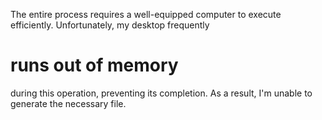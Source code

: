 The entire process requires a well-equipped computer to execute efficiently. Unfortunately, my desktop frequently 
# runs out of memory 
during this operation, preventing its completion. As a result, I'm unable to generate the necessary file.
